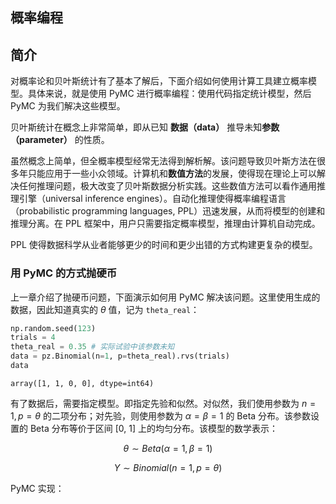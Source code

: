 ## 概率编程

## 简介

对概率论和贝叶斯统计有了基本了解后，下面介绍如何使用计算工具建立概率模型。具体来说，就是使用 PyMC 进行概率编程：使用代码指定统计模型，然后 PyMC 为我们解决这些模型。

贝叶斯统计在概念上非常简单，即从已知 **数据（data）** 推导未知**参数（parameter）** 的性质。

虽然概念上简单，但全概率模型经常无法得到解析解。该问题导致贝叶斯方法在很多年只能应用于一些小众领域。计算机和**数值方法**的发展，使得现在理论上可以解决任何推理问题，极大改变了贝叶斯数据分析实践。这些数值方法可以看作通用推理引擎（universal inference engines）。自动化推理使得概率编程语言（probabilistic programming languages, PPL）迅速发展，从而将模型的创建和推理分离。在 PPL 框架中，用户只需要指定概率模型，推理由计算机自动完成。

PPL 使得数据科学从业者能够更少的时间和更少出错的方式构建更复杂的模型。

### 用 PyMC 的方式抛硬币

上一章介绍了抛硬币问题，下面演示如何用 PyMC 解决该问题。这里使用生成的数据，因此知道真实的 $\theta$ 值，记为 `theta_real`：

```python
np.random.seed(123)
trials = 4
theta_real = 0.35 # 实际试验中该参数未知
data = pz.Binomial(n=1, p=theta_real).rvs(trials)
data
```

```
array([1, 1, 0, 0], dtype=int64)
```

有了数据后，需要指定模型。即指定先验和似然。对似然，我们使用参数为 $n=1, p=\theta$ 的二项分布；对先验，则使用参数为 $\alpha=\beta=1$ 的 Beta 分布。该参数设置的 Beta 分布等价于区间 [0, 1] 上的均匀分布。该模型的数学表示：

$$
\theta \sim Beta(\alpha=1,\beta=1)
$$

$$
Y\sim Binomial(n=1,p=\theta)
$$

PyMC 实现：

```python
```


